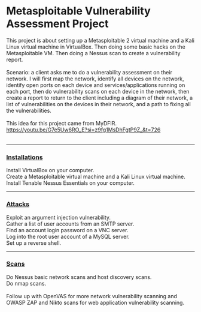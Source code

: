 # Metasploitable Vulnerability Assessment Project
This project is about setting up a Metasploitable 2 virtual machine and a Kali Linux virtual machine in VirtualBox. Then doing some basic hacks on the Metasploitable VM. Then doing a Nessus scan to create a vulnerability report.
<br><br>
Scenario: a client asks me to do a vulnerability assessment on their network. I will first map the network, identify all devices on the network, identify open ports on each device and services/applications running on each port, then do vulnerability scans on each device in the network, then create a report to return to the client including a diagram of their network, a list of vulnerabilities on the devices in their network, and a path to fixing all the vulnerabilities.  
<br>
This idea for this project came from MyDFIR.<br>
https://youtu.be/G7e5Uw6RO_E?si=z9fg1MsDhFgtP9Z_&t=726
<br><br>
_________________________
### [Installations](https://github.com/Judewakim/Metasploitable-Nessus-Project/blob/main/installations.md)<br>

Install VirtualBox on your computer.<br>
Create a Metasploitable virtual machine and a Kali Linux virtual machine.<br>
Install Tenable Nessus Essentials on your computer.<br>
_________________________
### [Attacks](https://github.com/Judewakim/Metasploitable-Nessus-Project/blob/main/attacks.md)<br>

Exploit an argument injection vulnerability.<br>
Gather a list of user accounts from an SMTP server.<br>
Find an account login password on a VNC server.<br>
Log into the root user account of a MySQL server.<br>
Set up a reverse shell.<br>
_________________________
### [Scans](https://github.com/Judewakim/Metasploitable-Nessus-Project/blob/main/scans.md)<br>

Do Nessus basic network scans and host discovery scans.<br>
Do nmap scans.<br>
<br>
Follow up with OpenVAS for more network vulnerability scanning and OWASP ZAP and Nikto scans for web application vulnerability scanning.
